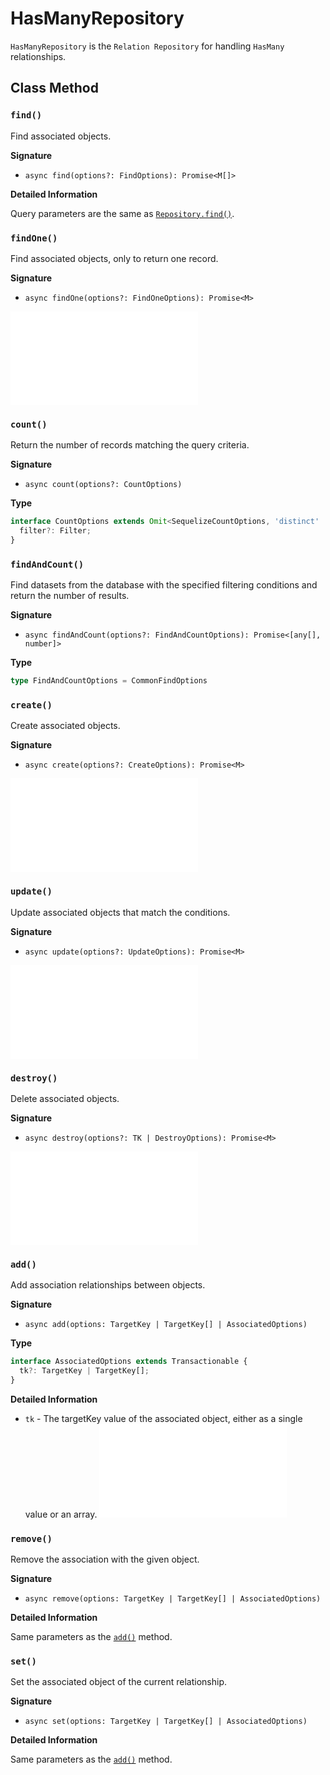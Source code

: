 
# HasManyRepository

`HasManyRepository` is the `Relation Repository` for handling `HasMany` relationships.

## Class Method

### `find()`

Find associated objects.

**Signature**

* `async find(options?: FindOptions): Promise<M[]>`

**Detailed Information**

Query parameters are the same as [`Repository.find()`](../repository.md#find).

### `findOne()`

Find associated objects, only to return one record.

**Signature**

* `async findOne(options?: FindOneOptions): Promise<M>`

<embed src="../shared/find-one.md"></embed>

### `count()`

Return the number of records matching the query criteria.

**Signature**

* `async count(options?: CountOptions)`

**Type**
```typescript
interface CountOptions extends Omit<SequelizeCountOptions, 'distinct' | 'where' | 'include'>, Transactionable {
  filter?: Filter;
}
```

### `findAndCount()`

Find datasets from the database with the specified filtering conditions and return the number of results. 

**Signature**

* `async findAndCount(options?: FindAndCountOptions): Promise<[any[], number]>`

**Type**
```typescript
type FindAndCountOptions = CommonFindOptions
```

### `create()`

Create associated objects.

**Signature**

* `async create(options?: CreateOptions): Promise<M>`

<embed src="../shared/create-options.md"></embed>

### `update()`

Update associated objects that match the conditions.

**Signature**

* `async update(options?: UpdateOptions): Promise<M>`

<embed src="../shared/update-options.md"></embed>

### `destroy()`

Delete associated objects.

**Signature**

* `async destroy(options?: TK | DestroyOptions): Promise<M>`

<embed src="../shared/destroy-options.md"></embed>

### `add()`

Add association relationships between objects.

**Signature**
* `async add(options: TargetKey | TargetKey[] | AssociatedOptions)`

**Type**
```typescript
interface AssociatedOptions extends Transactionable {
  tk?: TargetKey | TargetKey[];
}
```

**Detailed Information**

* `tk` - The targetKey value of the associated object, either as a single value or an array. 
<embed src="../shared/transaction.md"></embed>

### `remove()`

Remove the association with the given object.

**Signature**

* `async remove(options: TargetKey | TargetKey[] | AssociatedOptions)`

**Detailed Information**

Same parameters as the [`add()`](#add) method.

### `set()`

Set the associated object of the current relationship.

**Signature**

* `async set(options: TargetKey | TargetKey[] | AssociatedOptions)`

**Detailed Information**

Same parameters as the [`add()`](#add) method.
